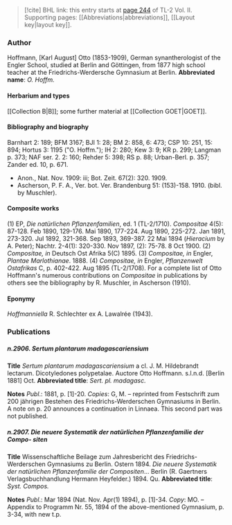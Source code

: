 > [!cite] BHL link: this entry starts at [page 244](https://www.biodiversitylibrary.org/page/33068486) of TL-2 Vol. II.
> Supporting pages: [[Abbreviations|abbreviations]], [[Layout key|layout key]].

### Author

Hoffmann, \[Karl August\] Otto (1853-1909), German synantherologist of the Engler School, studied at Berlin and Göttingen, from 1877 high school teacher at the Friedrichs-Werdersche Gymnasium at Berlin. 
**Abbreviated name**: *O. Hoffm.*

#### Herbarium and types

[[Collection B|B]]; some further material at [[Collection GOET|GOET]].

#### Bibliography and biography

Barnhart 2: 189; BFM 3167; BJI 1: 28; BM 2: 858, 6: 473; CSP 10: 251, 15: 894; Hortus 3: 1195 ("O. Hoffm."); IH 2: 280; Kew 3: 9; KR p. 299; Langman p. 373; NAF ser. 2. 2: 160; Rehder 5: 398; RS p. 88; Urban-Berl. p. 357; Zander ed. 10, p. 671.
- Anon., Nat. Nov. 1909: iii; Bot. Zeit. 67(2): 320. 1909.
- Ascherson, P. F. A., Ver. bot. Ver. Brandenburg 51: (153)-158. 1910. (bibl. by Muschler).

#### Composite works

(1) EP, *Die natürlichen Pflanzenfamilien*, ed. 1 (TL-2/1710). *Compositae* 4(5): 87-128. Feb 1890, 129-176. Mai 1890, 177-224. Aug 1890, 225-272. Jan 1891, 273-320. Jul 1892, 321-368. Sep 1893, 369-387. 22 Mai 1894 (*Hieracium* by A. Peter); Nachtr. 2-4(1): 320-330. Nov 1897, (2): 75-78. 8 Oct 1900.
(2) *Compositae, in* Deutsch Ost Afrika 5(C) 1895.
(3) *Compositae, in* Engler, *Plantae Marlothianae*. 1888.
(4) *Compositae, in* Engler, *Pflanzenwelt Ostafrikas* C, p. 402-422. Aug 1895 (TL-2/1708). For a complete list of Otto Hoffmann's numerous contributions on *Compositae* in publications by others see the bibliography by R. Muschler, in Ascherson (1910).

#### Eponymy

*Hoffmanniella* R. Schlechter ex A. Lawalrée (1943).

### Publications

##### n.2906. Sertum plantarum madagascariensium

**Title**
*Sertum plantarum madagascariensium* a cl. J. M. Hildebrandt lectarum. Dicotyledones polypetalae. Auctore Otto Hoffmann. s.l.n.d. \[Berlin 1881\] Oct.
**Abbreviated title**: *Sert. pl. madagasc.*

**Notes**
*Publ*.: 1881, p. \[1\]-20. *Copies*: G, M. – reprinted from Festschrift zum 200 jährigen Bestehen des Friedrichs-Werderschen Gymnasiums in Berlin. A note on p. 20 announces a continuation in Linnaea. This second part was not published.

##### n.2907. Die neuere Systematik der natürlichen Pflanzenfamilie der Compo- siten

**Title**
Wissenschaftliche Beilage zum Jahresbericht des Friedrichs-Werderschen Gymnasiums zu Berlin. Ostern 1894. *Die neuere Systematik der natürlichen Pflanzenfamilie der Compositen*... Berlin (R. Gaertners Verlagsbuchhandlung Hermann Heyfelder.) 1894. Qu.
**Abbreviated title**: *Syst. Compos.*

**Notes**
*Publ*.: Mar 1894 (Nat. Nov. Apr(1) 1894), p. \[1\]-34. *Copy*: MO. – Appendix to Programm Nr. 55, 1894 of the above-mentioned Gymnasium, p. 3-34, with new t.p.

